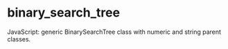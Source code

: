 # binary_search_tree
JavaScript: generic BinarySearchTree class with numeric and string parent classes.
